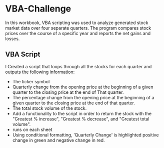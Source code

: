 # VBA-Challenge
In this workbook, VBA scripting was used to analyze generated stock market data over four separate quarters. The program compares stock prices over the course of a specific year and reports the net gains and losses.

## VBA Script
I Created a script that loops through all the stocks for each quarter and outputs the following information:
* The ticker symbol
* Quarterly change from the opening price at the beginning of a given quarter to the closing price at the end         of That quarter.
* The percentage change from the opening price at the beginning of a given quarter to the closing price at the         end of that quarter.
* The total stock volume of the stock. 
* Add a functionality to the script in order to return the stock with the "Greatest % increase", "Greatest %          decrease", and "Greatest total volume".
* runs on each sheet
* Using conditional formatting, 'Quarterly Change' is highlighted positive change in green and negative change in red.







        
